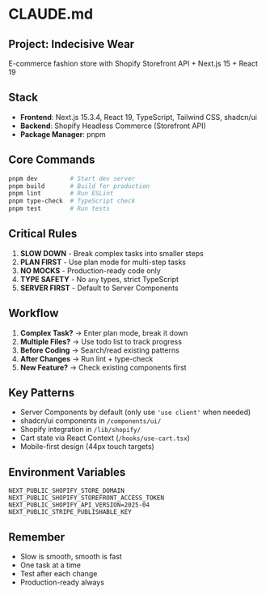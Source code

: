 # CLAUDE.md

## Project: Indecisive Wear
E-commerce fashion store with Shopify Storefront API + Next.js 15 + React 19

## Stack
- **Frontend**: Next.js 15.3.4, React 19, TypeScript, Tailwind CSS, shadcn/ui
- **Backend**: Shopify Headless Commerce (Storefront API)
- **Package Manager**: pnpm

## Core Commands
```bash
pnpm dev         # Start dev server
pnpm build       # Build for production
pnpm lint        # Run ESLint
pnpm type-check  # TypeScript check
pnpm test        # Run tests
```

## Critical Rules
1. **SLOW DOWN** - Break complex tasks into smaller steps
2. **PLAN FIRST** - Use plan mode for multi-step tasks
3. **NO MOCKS** - Production-ready code only
4. **TYPE SAFETY** - No `any` types, strict TypeScript
5. **SERVER FIRST** - Default to Server Components

## Workflow
1. **Complex Task?** → Enter plan mode, break it down
2. **Multiple Files?** → Use todo list to track progress
3. **Before Coding** → Search/read existing patterns
4. **After Changes** → Run lint + type-check
5. **New Feature?** → Check existing components first

## Key Patterns
- Server Components by default (only use `'use client'` when needed)
- shadcn/ui components in `/components/ui/`
- Shopify integration in `/lib/shopify/`
- Cart state via React Context (`/hooks/use-cart.tsx`)
- Mobile-first design (44px touch targets)

## Environment Variables
```
NEXT_PUBLIC_SHOPIFY_STORE_DOMAIN
NEXT_PUBLIC_SHOPIFY_STOREFRONT_ACCESS_TOKEN
NEXT_PUBLIC_SHOPIFY_API_VERSION=2025-04
NEXT_PUBLIC_STRIPE_PUBLISHABLE_KEY
```

## Remember
- Slow is smooth, smooth is fast
- One task at a time
- Test after each change
- Production-ready always